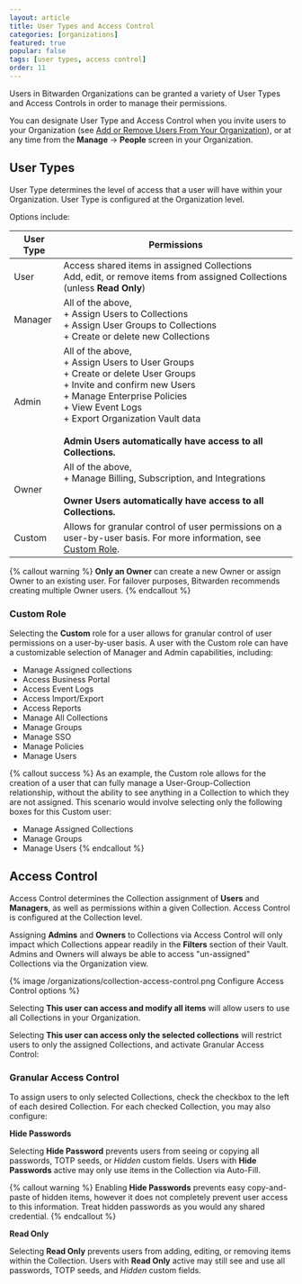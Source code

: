 ```yaml
---
layout: article
title: User Types and Access Control
categories: [organizations]
featured: true
popular: false
tags: [user types, access control]
order: 11
---
```


Users in Bitwarden Organizations can be granted a variety of User Types and Access Controls in order to manage their permissions.

You can designate User Type and Access Control when you invite users to your Organization (see [Add or Remove Users From Your Organization](https://bitwarden.com/help/article/managing-users/)), or at any time from the **Manage** &rarr; **People** screen in your Organization.

## User Types

User Type determines the level of access that a user will have within your Organization. User Type is configured at the Organization level.

Options include:

|User Type|Permissions|
|---------|-----------|
|User|Access shared items in assigned Collections<br>Add, edit, or remove items from assigned Collections (unless **Read Only**)|
|Manager|All of the above,<br>+ Assign Users to Collections<br>+ Assign User Groups to Collections<br>+ Create or delete new Collections|
|Admin|All of the above,<br>+ Assign Users to User Groups<br>+ Create or delete User Groups<br>+ Invite and confirm new Users<br>+ Manage Enterprise Policies<br>+ View Event Logs<br>+ Export Organization Vault data<br><br>**Admin Users automatically have access to all Collections.**|
|Owner|All of the above,<br>+ Manage Billing, Subscription, and Integrations<br><br>**Owner Users automatically have access to all Collections.**|
|Custom|Allows for granular control of user permissions on a user-by-user basis. For more information, see [Custom Role](#custom-role).|

{% callout warning %}
**Only an Owner** can create a new Owner or assign Owner to an existing user. For failover purposes, Bitwarden recommends creating multiple Owner users.
{% endcallout %}

### Custom Role

Selecting the **Custom** role for a user allows for granular control of user permissions on a user-by-user basis. A user with the Custom role can have a customizable selection of Manager and Admin capabilities, including:

- Manage Assigned collections
- Access Business Portal
- Access Event Logs
- Access Import/Export
- Access Reports
- Manage All Collections
- Manage Groups
- Manage SSO
- Manage Policies
- Manage Users

{% callout success %}
As an example, the Custom role allows for the creation of a user that can fully manage a User-Group-Collection relationship, without the ability to see anything in a Collection to which they are not assigned. This scenario would involve selecting only the following boxes for this Custom user:
- Manage Assigned Collections
- Manage Groups
- Manage Users
{% endcallout %}

## Access Control

Access Control determines the Collection assignment of **Users** and **Managers**, as well as permissions within a given Collection. Access Control is configured at the Collection level.

Assigning **Admins** and **Owners** to Collections via Access Control will only impact which Collections appear readily in the **Filters** section of their Vault. Admins and Owners will always be able to access "un-assigned" Collections via the Organization view.

{% image /organizations/collection-access-control.png Configure Access Control options %}

Selecting **This user can access and modify all items** will allow users to use all Collections in your Organization.

Selecting **This user can access only the selected collections** will restrict users to only the assigned Collections, and activate Granular Access Control:

### Granular Access Control

To assign users to only selected Collections, check the checkbox to the left of each desired Collection. For each checked Collection, you may also configure:

**Hide Passwords**

Selecting **Hide Password** prevents users from seeing or copying all passwords, TOTP seeds, or *Hidden* custom fields. Users with **Hide Passwords** active may only use items in the Collection via Auto-Fill.

{% callout warning %}
Enabling **Hide Passwords** prevents easy copy-and-paste of hidden items, however it does not completely prevent user access to this information. Treat hidden passwords as you would any shared credential.
{% endcallout %}

**Read Only**

Selecting **Read Only** prevents users from adding, editing, or removing items within the Collection. Users with **Read Only** active may still see and use all passwords, TOTP seeds, and *Hidden* custom fields.
